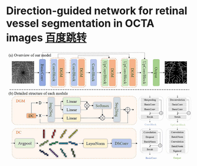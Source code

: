# Direction-guided network for retinal vessel segmentation in OCTA images   [百度跳转](http://www.baidu.com/)
![DGNet Show](./Figs/Figure2.jpg)
